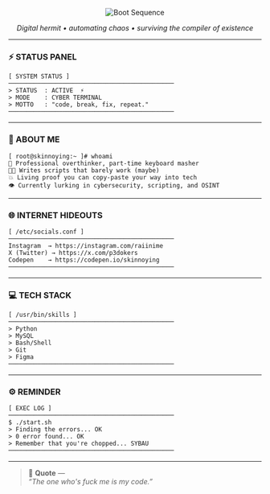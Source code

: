 <p align="center">
  <img src="https://readme-typing-svg.demolab.com?font=VT323&size=24&duration=4000&pause=1000&color=00FF88&center=true&vCenter=true&width=900&lines=it's+not+I+found+a+rose+among+the+thorns..;it's+I+found+a+bug+among+the+codes..." alt="Boot Sequence">
</p>

<p align="center">
  <i>Digital hermit • automating chaos • surviving the compiler of existence</i>
</p>

---


### ⚡ STATUS PANEL
```
[ SYSTEM STATUS ]
──────────────────────────────────────────────
> STATUS  : ACTIVE  ⚡
> MODE    : CYBER TERMINAL
> MOTTO   : "code, break, fix, repeat."
──────────────────────────────────────────────
```

---

### 💫 ABOUT ME
```
[ root@skinnoying:~ ]# whoami
🤡 Professional overthinker, part-time keyboard masher
🧑‍💻 Writes scripts that barely work (maybe)
💥 Living proof you can copy-paste your way into tech
👁 Currently lurking in cybersecurity, scripting, and OSINT
```

---

### 🌐 INTERNET HIDEOUTS
```
[ /etc/socials.conf ]
──────────────────────────────────────────────
Instagram  → https://instagram.com/raiinime
X (Twitter) → https://x.com/p3dokers
Codepen    → https://codepen.io/skinnoying
──────────────────────────────────────────────
```

---

### 💻 TECH STACK
```
[ /usr/bin/skills ]
──────────────────────────────────────────────
> Python       
> MySQL         
> Bash/Shell    
> Git
> Figma   
──────────────────────────────────────────────
```



---

### ⚙️ REMINDER
```
[ EXEC LOG ]
──────────────────────────────────────────────
$ ./start.sh
> Finding the errors... OK
> 0 error found... OK
> Remember that you're chopped... SYBAU
──────────────────────────────────────────────
```


---

> 🧩 **Quote** —  
> _“The one who's fuck me is my code.”_
